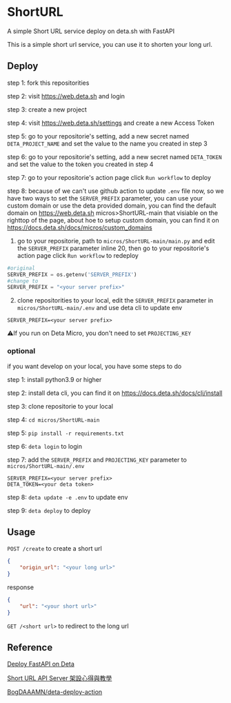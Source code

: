 # ShortURL
A simple Short URL service deploy on deta.sh with FastAPI

This is a simple short url service, you can use it to shorten your long url.

## Deploy

step 1: fork this repositorities

step 2: visit https://web.deta.sh and login

step 3: create a new project

step 4: visit https://web.deta.sh/settings and create a new Access Token

step 5: go to your repositorie's setting, add a new secret named ```DETA_PROJECT_NAME``` and set the value to the name you created in step 3

step 6: go to your repositorie's setting, add a new secret named ```DETA_TOKEN``` and set the value to the token you created in step 4

step 7: go to your repositorie's action page click ```Run workflow``` to deploy

step 8: because of we can't use github action to update ```.env``` file now, so we have two ways to set the ```SERVER_PREFIX``` parameter, you can use your custom domain or use the deta provided domain, you can find the default domain on https://web.deta.sh micros>ShortURL-main that visiable on the righttop of the page, about hoe to setup custom domain, you can find it on https://docs.deta.sh/docs/micros/custom_domains

1. go to your repositorie, path to ```micros/ShortURL-main/main.py``` and edit the ```SERVER_PREFIX``` parameter inline 20, then go to your repositorie's action page click ```Run workflow``` to redeploy
```python
#original
SERVER_PREFIX = os.getenv('SERVER_PREFIX')
#change to
SERVER_PREFIX = "<your server prefix>"
```


2. clone repositorities to your local, edit the ```SERVER_PREFIX``` parameter in ```micros/ShortURL-main/.env``` and use deta cli to update env
```env
SERVER_PREFIX=<your server prefix>
```

⚠️If you run on Deta Micro, you don't need to set ```PROJECTING_KEY```

### optional
if you want develop on your local, you have some steps to do

step 1: install python3.9 or higher

step 2: install deta cli, you can find it on https://docs.deta.sh/docs/cli/install

step 3: clone repositorie to your local

step 4: ```cd micros/ShortURL-main```

step 5: ```pip install -r requirements.txt```

step 6: ```deta login``` to login

step 7: add the ```SERVER_PREFIX``` and ```PROJECTING_KEY``` parameter to ```micros/ShortURL-main/.env```

```env
SERVER_PREFIX=<your server prefix>
DETA_TOKEN=<your deta token>
```

step 8: ```deta update -e .env``` to update env

step 9: ```deta deploy``` to deploy

## Usage
```POST /create``` to create a short url
```json
{
    "origin_url": "<your long url>"
}
```

response
```json
{
    "url": "<your short url>"
}
```

```GET /<short url>``` to redirect to the long url 

## Reference
[Deploy FastAPI on Deta](https://fastapi.tiangolo.com/deployment/deta/)

[Short URL API Server 架設心得與教學](https://hackmd.io/@Xpz2MX78SomsO4mV3ejdqg/SyvmmBCfX?type=view)

[BogDAAAMN/deta-deploy-action](https://github.com/BogDAAAMN/deta-deploy-action)

